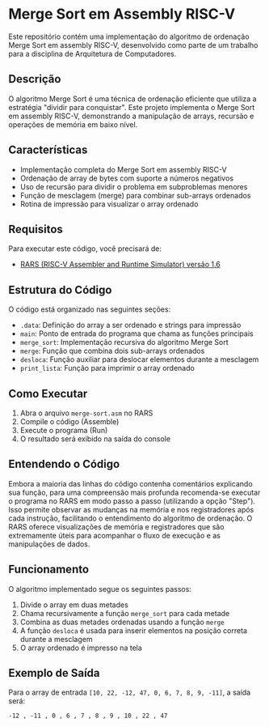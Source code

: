 # Merge Sort em Assembly RISC-V

Este repositório contém uma implementação do algoritmo de ordenação Merge Sort em assembly RISC-V, desenvolvido como parte de um trabalho para a disciplina de Arquitetura de Computadores.

## Descrição

O algoritmo Merge Sort é uma técnica de ordenação eficiente que utiliza a estratégia "dividir para conquistar". Este projeto implementa o Merge Sort em assembly RISC-V, demonstrando a manipulação de arrays, recursão e operações de memória em baixo nível.

## Características

- Implementação completa do Merge Sort em assembly RISC-V
- Ordenação de array de bytes com suporte a números negativos
- Uso de recursão para dividir o problema em subproblemas menores
- Função de mesclagem (merge) para combinar sub-arrays ordenados
- Rotina de impressão para visualizar o array ordenado

## Requisitos

Para executar este código, você precisará de:

- [RARS (RISC-V Assembler and Runtime Simulator) versão 1.6](https://github.com/TheThirdOne/rars)

## Estrutura do Código

O código está organizado nas seguintes seções:

- `.data`: Definição do array a ser ordenado e strings para impressão
- `main`: Ponto de entrada do programa que chama as funções principais
- `merge_sort`: Implementação recursiva do algoritmo Merge Sort
- `merge`: Função que combina dois sub-arrays ordenados
- `desloca`: Função auxiliar para deslocar elementos durante a mesclagem
- `print_lista`: Função para imprimir o array ordenado

## Como Executar

1. Abra o arquivo `merge-sort.asm` no RARS
2. Compile o código (Assemble)
3. Execute o programa (Run)
4. O resultado será exibido na saída do console

## Entendendo o Código

Embora a maioria das linhas do código contenha comentários explicando sua função, para uma compreensão mais profunda recomenda-se executar o programa no RARS em modo passo a passo (utilizando a opção "Step"). Isso permite observar as mudanças na memória e nos registradores após cada instrução, facilitando o entendimento do algoritmo de ordenação. O RARS oferece visualizações de memória e registradores que são extremamente úteis para acompanhar o fluxo de execução e as manipulações de dados.

## Funcionamento

O algoritmo implementado segue os seguintes passos:

1. Divide o array em duas metades
2. Chama recursivamente a função `merge_sort` para cada metade
3. Combina as duas metades ordenadas usando a função `merge`
4. A função `desloca` é usada para inserir elementos na posição correta durante a mesclagem
5. O array ordenado é impresso na tela

## Exemplo de Saída

Para o array de entrada `[10, 22, -12, 47, 0, 6, 7, 8, 9, -11]`, a saída será:
```
-12 , -11 , 0 , 6 , 7 , 8 , 9 , 10 , 22 , 47
```
